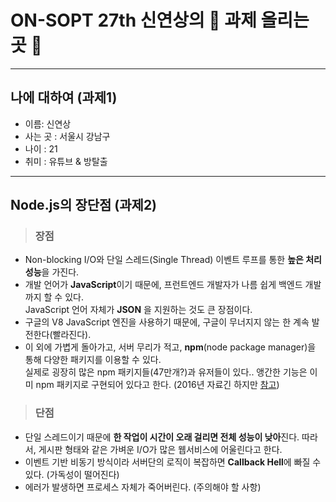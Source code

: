 # ON-SOPT 27th 신연상의 🙌 과제 올리는 곳 🙌

---

## 나에 대하여 (과제1)
- 이름: 신연상
- 사는 곳 : 서울시 강남구
- 나이 : 21
- 취미 : 유튜브 & 방탈출

---

## Node.js의 장단점 (과제2)
> ### 장점
- Non-blocking I/O와 단일 스레드(Single Thread) 이벤트 루프를 통한 **높은 처리 성능**을 가진다.
- 개발 언어가 **JavaScript**이기 때문에, 프런트엔드 개발자가 나름 쉽게 백엔드 개발까지 할 수 있다.  
JavaScript 언어 자체가 **JSON** 을 지원하는 것도 큰 장점이다.
- 구글의 V8 JavaScript 엔진을 사용하기 때문에, 구글이 무너지지 않는 한 계속 발전한다(빨라진다).
- 이 외에 가볍게 돌아가고, 서버 무리가 적고, **npm**(node package manager)을 통해 다양한 패키지를 이용할 수 있다.  
실제로 굉장히 많은 npm 패키지들(47만개?)과 유저들이 있다.. 앵간한 기능은 이미 npm 패키지로 구현되어 있다고 한다. (2016년 자료긴 하지만 [참고])

> ### 단점
- 단일 스레드이기 때문에 **한 작업이 시간이 오래 걸리면 전체 성능이 낮아**진다.
따라서, 게시판 형태와 같은 가벼운 I/O가 많은 웹서비스에 어울린다고 한다.
- 이벤트 기반 비동기 방식이라 서버단의 로직이 복잡하면 **Callback Hell**에 빠질 수 있다. (가독성이 떨어진다)
- 에러가 발생하면 프로세스 자체가 죽어버린다. (주의해야 할 사항)

[참고]: https://blog.npmjs.org/post/143451680695/how-many-npm-users-are-there
